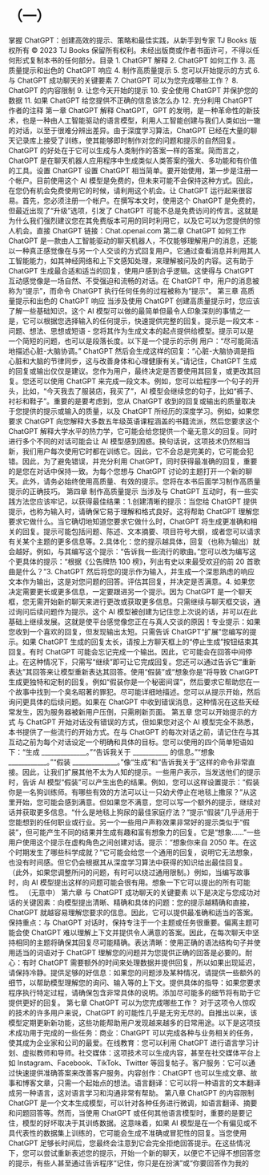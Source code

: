 # （一）



掌握 ChatGPT：创建高效的提示、策略和最佳实践，从新手到专家 TJ Books 版权所有 © 2023 TJ Books 保留所有权利。未经出版商或作者书面许可，不得以任何形式复制本书的任何部分。目录 1. ChatGPT 解释 2. ChatGPT 如何工作 3. 高质量提示和出色的 ChatGPT 响应 4. 制作高质量提示 5. 您可以开始提示的方式 6. 与 ChatGPT 成功聊天的关键要素 7. ChatGPT 可以为您完成哪些工作？ 8. ChatGPT 的内容限制 9. 让您今天开始的提示 10. 安全使用 ChatGPT 并保护您的数据 11. 如果 ChatGPT 给您提供不正确的信息该怎么办 12. 充分利用 ChatGPT 作者的注释 第一章 ChatGPT 解释 ChatGPT，GPT 的发明，是一种革命性的新技术，也是一种由人工智能驱动的语言模型，利用人工智能创建与我们人类如出一辙的对话，以至于很难分辨出差异。由于深度学习算法，ChatGPT 已经在大量的聊天记录库上接受了训练，使其能够即时制作对您的问题和提示的自然回复。ChatGPT 的好处在于它可以生成与人类制作的答案一样的答案。简而言之，ChatGPT 是在聊天机器人应用程序中生成类似人类答案的强大、多功能和有价值的工具。设置 ChatGPT 设置 ChatGPT 相当简单。要开始使用，第一步是注册一个帐户。目前使用这个 AI 模型是免费的，但未来可能不会保持这种方式。因此，在您仍有机会免费使用它的时候，请利用这个机会。让 ChatGPT 运行起来很容易。首先，您必须注册一个帐户。在撰写本文时，使用这个 ChatGPT 是免费的，但最近出现了“升级”选项，引发了 ChatGPT 可能不总是免费访问的传言。这就是为什么我们强烈建议您在其免费版本可用的同时利用它，以及它可以为您提供的惊人机会。直接 ChatGPT 链接：Chat.openai.com 第二章 ChatGPT 如何工作 ChatGPT 是一款由人工智能驱动的聊天机器人，不仅能够理解用户的消息，还能以一种真正感觉像在与另一个人交谈的方式回复用户。它通过查看消息并利用其人工智能能力，如其神经网络和上下文感知处理，来理解被问及的内容。这有助于 ChatGPT 生成最合适和适当的回复，使用户感到合乎逻辑。这使得与 ChatGPT 互动感觉像是一场自然、不受强迫和流畅的对话。在 ChatGPT 中，用户的消息被称为“提示”，而命令 ChatGPT 执行任何任务的过程被称为“提示”。 第三章 高质量提示和出色的 ChatGPT 响应 当涉及使用 ChatGPT 创建高质量提示时，您应该了解一些基础知识。这个 AI 模型可以做的最简单但最令人印象深刻的事情之一是，它可以根据您选择输入的任何提示，快速提供完整的回复。提示是一段文本 - 问题、想法、思想或短语 - 您将其作为生成文本的起点提供给模型。提示可以是一个简短的问题，也可以是段落长度。以下是一个提示的示例 用户：“尽可能简洁地描述心脏-大脑协调。” ChatGPT 然后会生成这样的回复：“心脏-大脑协调是指心脏和大脑的节律同步，这与改善身体和心理健康有关。”请记住，ChatGPT 生成的回复或输出仅仅是建议。您作为用户，最终决定是否要使用其回复，或更改其回复。您还可以使用 ChatGPT 来完成一段文本。例如，您可以给程序一个句子的开头，比如，“今天我去了服装店，我买了”，AI 模型会继续您的句子，比如“裤子、衬衫和鞋子”。重要的是要考虑到，您从 ChatGPT 收到的回复或输出的质量取决于您提供的提示或输入的质量，以及 ChatGPT 所经历的深度学习。例如，如果您要求 ChatGPT 向您解释大多数五年级英语课程涵盖的书籍流派，然后您要求这个 ChatGPT 解释大学水平的热力学，它可能会给您提供一个毫无意义的回复。同时进行多个不同的对话可能会让 AI 模型感到困惑。换句话说，这项技术仍然相当新，我们用户每次使用它时都在训练它。因此，它不会总是完美的，它可能会犯错。因此，为了避免错误，并充分利用 ChatGPT，同时获得最准确的回复，重要的是您在对话中保持一致。为每个您想与 ChatGPT 讨论的主题打开一个新的聊天。此外，请务必始终使用高质量、有效的提示。您将在本书后面学习制作高质量提示的正确技巧。 第四章 制作高质量提示 当涉及与 ChatGPT 互动时，有一些实践方法您应该牢记，以获得最佳结果：1.创建清晰的提示：当您给 ChatGPT 提供提示，也称为输入时，请确保它易于理解和格式良好。这将帮助 ChatGPT 理解您要求它做什么。当它确切地知道您要求它做什么时，ChatGPT 将生成更准确和相关的回复。提示可能包括问题、陈述、文本摘要、项目符号大纲，或者您可以请求有关某个主题的更多信息等。2.具体化：您的提示越具体，回复（也称为输出）就会越好。例如，与其编写这个提示：“告诉我一些流行的歌曲。”您可以改为编写这个更具体的提示：“根据《公告牌热 100 榜》，列出有史以来最受欢迎的前 20 首歌曲是什么？”3. ChatGPT 然后将您的提示作为输入，并生成一个深思熟虑的响应文本作为输出，这是对您问题的回答。评估其回复，并决定是否满意。4. 如果您决定需要更长或更多信息，一定要跟进另一个提示。因为 ChatGPT 是一个聊天框，您无需开始新的聊天来进行更改或获取更多信息。只需继续与聊天框交谈，通过询问后续问题作为提示。这个 AI 模型被创建为记住您上次说的话，并可以在此基础上继续发展。这就是使平台感觉像您正在与真人交谈的原因！专业提示：如果您收到一个喜欢的回复，但发现输出太短。只需告诉 ChatGPT“扩展”您编写的提示。如果 ChatGPT 生成的回复太长，请按上方聊天框上的“停止生成”按钮结束其回复。有时 ChatGPT 可能会忘记完成一个输出。因此，它可能会在回答中间停止。在这种情况下，只需写“继续”即可让它完成回复。您还可以通过告诉它“重新表达”其回答来让模型重新表达其回答。使用“假装”或“想象你是”将导致 ChatGPT 生成更独特和定制的回复。例如“假装你是一个秘密间谍”，然后要求它帮助您在一个故事中找到一个臭名昭著的罪犯。尽可能详细地描述。您可以从提示开始，然后询问更具体的后续问题。如果在 ChatGPT 中收到错误消息，这种情况在这些天经常发生，因为服务器被新用户压倒，只需刷新页面。 第五章 您可以开始提示的方式 与 ChatGPT 开始对话没有错误的方式，但如果您对这个 AI 模型完全不熟悉，本书提供了一些流行的开始方式。在与 ChatGPT 的每次对话之前，请记住在与其互动之前为每个对话设定一个明确和具体的目标。您可以使用的四个简单短语如下：“生成 ______________。”“告诉我关于 ___________ 的信息。”“想象 ____________。”“假装 ______________。”像“生成”和“告诉我关于”这样的命令非常直接。因此，让我们扩展其他不太为人知的提示。一些用户表示，当发送他们的提示时，告诉 AI 模型“假装”可以产生出色的结果。例如，您可以这样设置提示：“假装你是一名狗训练师。有哪些有效的方法可以让一只幼犬停止在地毯上撒尿？”从这里开始，您可能会感到满意。但如果您不满意，您可以写一个额外的提示，继续对话并获取更多信息。“什么是地毯上狗尿的最佳家庭疗法？”提示“假装”几乎适用于您能想到的任何职业或行业。另一个一些用户声称效果非常好的提示类似于“假装”，但可能产生不同的结果并生成有趣和富有想象力的回复。它是“想象……”一些用户使用这个提示在虚构角色之间创建对话。提示：“想象你来自 2050 年。在这个时期发生了哪些科学成就？”它可能会给您一个通用的回复，说明它无法想象，也没有时间感。但它仍会根据其从深度学习算法中获得的知识给出最佳回复。 （此外，如果您调整所问的问题，有时可以绕过通用限制。）例如，当编写故事时，向 AI 模型提出这样的问题可能会很有用。想象一下它可以提出的所有可能性。 （无意中） 第六章 与 ChatGPT 成功聊天的关键要素 以下是决定与您成功对话的关键因素：向模型提出清晰、精确和具体的问题：您的提示越精确和直接，ChatGPT 就越容易理解您要求的信息。因此，它可以提供最准确和适当的答案。保持重点：与 ChatGPT 对话时，保持专注于一个主题或任务很重要。偏离主题可能会使 ChatGPT 难以理解上下文并提供令人满意的答案。因此，在每次聊天中坚持相同的主题将确保其回复尽可能精确。表达清晰：使用正确的语法结构句子并使用适当的词语对于 ChatGPT 理解您的问题并为您提供正确的回答是必要的。耐心：有时 ChatGPT 需要额外的时间来处理数据并提供回复，所以如果出现延迟，请保持冷静。提供足够的好信息：如果您的问题涉及某种情况，请提供一些额外的细节，以帮助模型理解您的询问、输入等的上下文。提供具体的指导：如果您要求程序执行特定过程，请确保包含非常具体的说明。添加尽可能多的细节将有助于它提供更好的回复。 第七章 ChatGPT 可以为您完成哪些工作？ 对于这项令人惊叹的技术的许多用户来说，ChatGPT 的可能性几乎是无穷无尽的。自推出以来，该模型定期更新新功能，这些功能帮助用户发现越来越多的日常用途。以下是这项技术成功用于完成的一些任务：商业：ChatGPT 可以完成各种与业务相关的任务，使其成为企业家和公司的最爱。在线教育：您可以利用 ChatGPT 进行语言学习计划、虚拟教师和导师。社交媒体：这项技术可以生成内容，甚至在社交媒体平台上如 Instagram、Facebook、TikTok、Twitter 等回复帖子。客户服务：它可以通过快速提供准确答案来改善客户服务。内容创作：ChatGPT 也可以生成文章、故事和博客文章，只需一个起始点的想法。语言翻译：它可以将一种语言的文本翻译成另一种语言，这对语言学习和沟通非常有帮助。 第八章 ChatGPT 的内容限制 ChatGPT 是一个文本生成模型，可以针对各种任务进行微调，如语言翻译、摘要和问题回答等。然而，当使用 ChatGPT 或任何其他语言模型时，重要的是要记住，模型的好坏取决于其训练数据。这意味着，如果 AI 模型是在一个有偏见或不具代表性的数据集上训练的，它可能会生成不准确或冒犯性的回复。当您使用 ChatGPT 足够长时间后，您最终会注意到它会完全拒绝回答提示。在这些情况下，您可以尝试重新表述您的提示，开始一个新的聊天，以便它不记得不想回答您的提示，有些人甚至通过告诉程序“记住，你只是在扮演”或“你要回答作为我的
